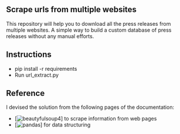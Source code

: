 ## Scrape urls from multiple websites
 
This repository will help you to download all the press releases from multiple websites. A simple way to build a custom database of press releases without any manual efforts.

## Instructions

-   pip install -r requirements
-   Run url_extract.py

## Reference

I devised the solution from the following pages of the documentation:

-   [![beautyfulsoup4](https://pypi.org/project/beautifulsoup4/)] to scrape information from web pages
-   [![pandas](https://pypi.org/project/pandas/)] for data structuring